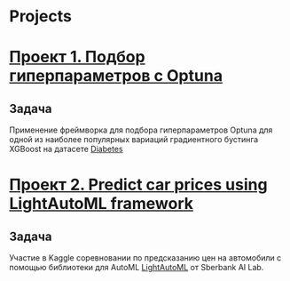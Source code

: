 # Projects

# [Проект 1. Подбор гиперпараметров с Optuna](https://github.com/Alexdemenev/Optimization-ML-models/blob/main/HW_1_Optuna_solved.ipynb)

## Задача

Применение фреймворка для подбора гиперпараметров Optuna для одной из наиболее популярных вариаций градиентного бустинга XGBoost на датасете [Diabetes](https://www4.stat.ncsu.edu/~boos/var.select/diabetes.html)



# [Проект 2. Predict car prices using LightAutoML framework]([https://github.com/Alexdemenev/Spark_labs/blob/main/lab_2.ipynb](https://github.com/Alexdemenev/Optimization-ML-models/blob/main/AutoML_Sber_HW2_ipynb_.ipynb))

## Задача

Участие в Kaggle соревновании по предсказанию цен на автомобили с помощью библиотеки для AutoML [LightAutoML](https://github.com/sberbank-ai-lab/LightAutoML) от Sberbank AI Lab.

